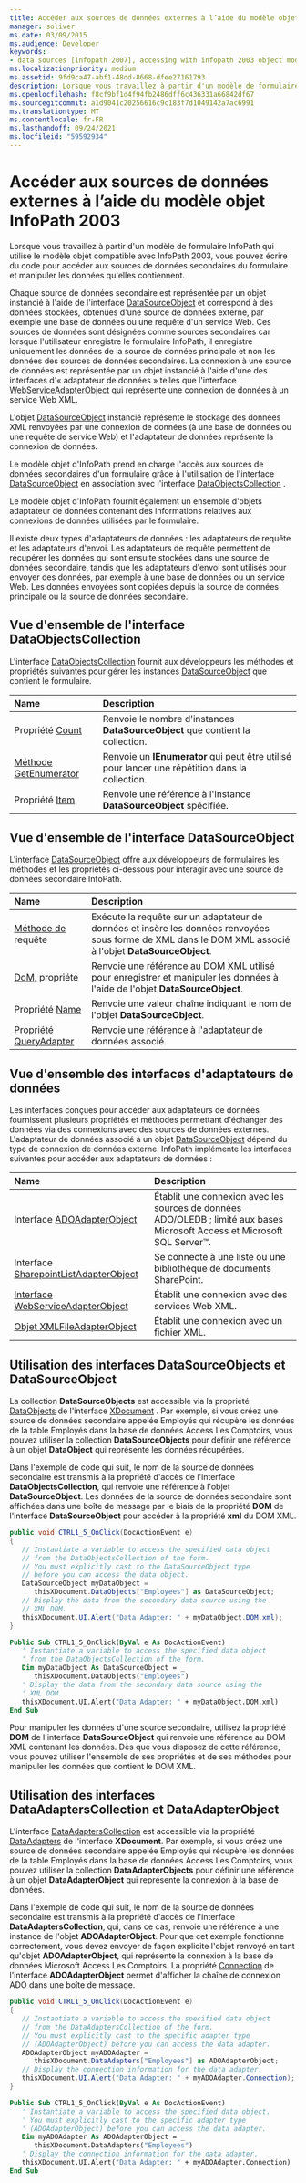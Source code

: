 ```yaml
---
title: Accéder aux sources de données externes à l’aide du modèle objet InfoPath 2003
manager: soliver
ms.date: 03/09/2015
ms.audience: Developer
keywords:
- data sources [infopath 2007], accessing with infopath 2003 object model,InfoPath 2003-compatible form templates, accessing external data
ms.localizationpriority: medium
ms.assetid: 9fd9ca47-abf1-48dd-8668-dfee27161793
description: Lorsque vous travaillez à partir d'un modèle de formulaire InfoPath qui utilise le modèle objet compatible avec InfoPath 2003, vous pouvez écrire du code pour accéder aux sources de données secondaires du formulaire et manipuler les données qu'elles contiennent.
ms.openlocfilehash: f8cf9bf1d4f94fb2486dff6c436331a66842df67
ms.sourcegitcommit: a1d9041c20256616c9c183f7d1049142a7ac6991
ms.translationtype: MT
ms.contentlocale: fr-FR
ms.lasthandoff: 09/24/2021
ms.locfileid: "59592934"
---
```

# <a name="access-external-data-sources-using-the-infopath-2003-object-model"></a>Accéder aux sources de données externes à l’aide du modèle objet InfoPath 2003

Lorsque vous travaillez à partir d'un modèle de formulaire InfoPath qui utilise le modèle objet compatible avec InfoPath 2003, vous pouvez écrire du code pour accéder aux sources de données secondaires du formulaire et manipuler les données qu'elles contiennent.
  
Chaque source de données secondaire est représentée par un objet instancié à l'aide de l'interface [DataSourceObject](https://msdn.microsoft.com/library/Microsoft.Office.Interop.InfoPath.SemiTrust.DataSourceObject.aspx) et correspond à des données stockées, obtenues d'une source de données externe, par exemple une base de données ou une requête d'un service Web. Ces sources de données sont désignées comme sources secondaires car lorsque l'utilisateur enregistre le formulaire InfoPath, il enregistre uniquement les données de la source de données principale et non les données des sources de données secondaires. La connexion à une source de données est représentée par un objet instancié à l'aide d'une des interfaces d'« adaptateur de données » telles que l'interface [WebServiceAdapterObject](https://msdn.microsoft.com/library/Microsoft.Office.Interop.InfoPath.SemiTrust.WebServiceAdapterObject.aspx) qui représente une connexion de données à un service Web XML. 
  
L'objet [DataSourceObject](https://msdn.microsoft.com/library/Microsoft.Office.Interop.InfoPath.SemiTrust.DataSourceObject.aspx) instancié représente le stockage des données XML renvoyées par une connexion de données (à une base de données ou une requête de service Web) et l'adaptateur de données représente la connexion de données. 
  
Le modèle objet d'InfoPath prend en charge l'accès aux sources de données secondaires d'un formulaire grâce à l'utilisation de l'interface [DataSourceObject](https://msdn.microsoft.com/library/Microsoft.Office.Interop.InfoPath.SemiTrust.DataSourceObject.aspx) en association avec l'interface [DataObjectsCollection](https://msdn.microsoft.com/library/Microsoft.Office.Interop.InfoPath.SemiTrust.DataObjectsCollection.aspx) . 
  
Le modèle objet d'InfoPath fournit également un ensemble d'objets adaptateur de données contenant des informations relatives aux connexions de données utilisées par le formulaire. 
  
Il existe deux types d'adaptateurs de données : les adaptateurs de requête et les adaptateurs d'envoi. Les adaptateurs de requête permettent de récupérer les données qui sont ensuite stockées dans une source de données secondaire, tandis que les adaptateurs d'envoi sont utilisés pour envoyer des données, par exemple à une base de données ou un service Web. Les données envoyées sont copiées depuis la source de données principale ou la source de données secondaire. 
  
## <a name="overview-of-the-dataobjectscollection-interface"></a>Vue d'ensemble de l'interface DataObjectsCollection

L'interface [DataObjectsCollection](https://msdn.microsoft.com/library/Microsoft.Office.Interop.InfoPath.SemiTrust.DataObjectsCollection.aspx) fournit aux développeurs les méthodes et propriétés suivantes pour gérer les instances [DataSourceObject](https://msdn.microsoft.com/library/Microsoft.Office.Interop.InfoPath.SemiTrust.DataSourceObject.aspx) que contient le formulaire. 
  
|**Name**|**Description**|
|:-----|:-----|
|Propriété [Count](https://msdn.microsoft.com/library/Microsoft.Office.Interop.InfoPath.SemiTrust.DataObjects.Count.aspx)  <br/> |Renvoie le nombre d'instances **DataSourceObject** que contient la collection.  <br/> |
|[Méthode GetEnumerator](https://msdn.microsoft.com/library/Microsoft.Office.Interop.InfoPath.SemiTrust.DataObjects.GetEnumerator.aspx)  <br/> |Renvoie un **IEnumerator** qui peut être utilisé pour lancer une répétition dans la collection.  <br/> |
|Propriété [Item](https://msdn.microsoft.com/library/Microsoft.Office.Interop.InfoPath.SemiTrust.DataObjects.Item.aspx)  <br/> |Renvoie une référence à l'instance **DataSourceObject** spécifiée.  <br/> |
   
## <a name="overview-of-the-datasourceobject-interface"></a>Vue d'ensemble de l'interface DataSourceObject

L'interface [DataSourceObject](https://msdn.microsoft.com/library/Microsoft.Office.Interop.InfoPath.SemiTrust.DataSourceObject.aspx) offre aux développeurs de formulaires les méthodes et les propriétés ci-dessous pour interagir avec une source de données secondaire InfoPath. 
  
|**Name**|**Description**|
|:-----|:-----|
|[Méthode de](https://msdn.microsoft.com/library/Microsoft.Office.Interop.InfoPath.SemiTrust.DataObject.Query.aspx) requête  <br/> |Exécute la requête sur un adaptateur de données et insère les données renvoyées sous forme de XML dans le DOM XML associé à l'objet **DataSourceObject**.  <br/> |
|[DoM,](https://msdn.microsoft.com/library/Microsoft.Office.Interop.InfoPath.SemiTrust.DataObject.DOM.aspx) propriété  <br/> |Renvoie une référence au DOM XML utilisé pour enregistrer et manipuler les données à l'aide de l'objet **DataSourceObject**.  <br/> |
|Propriété [Name](https://msdn.microsoft.com/library/Microsoft.Office.Interop.InfoPath.SemiTrust.DataObject.Name.aspx)  <br/> |Renvoie une valeur chaîne indiquant le nom de l'objet **DataSourceObject**.  <br/> |
|[Propriété QueryAdapter](https://msdn.microsoft.com/library/Microsoft.Office.Interop.InfoPath.SemiTrust.DataObject.QueryAdapter.aspx)  <br/> |Renvoie une référence à l'adaptateur de données associé.  <br/> |
   
## <a name="overview-of-the-data-adapter-interfaces"></a>Vue d'ensemble des interfaces d'adaptateurs de données

Les interfaces conçues pour accéder aux adaptateurs de données fournissent plusieurs propriétés et méthodes permettant d'échanger des données via des connexions avec des sources de données externes. L'adaptateur de données associé à un objet [DataSourceObject](https://msdn.microsoft.com/library/Microsoft.Office.Interop.InfoPath.SemiTrust.DataSourceObject.aspx) dépend du type de connexion de données externe. InfoPath implémente les interfaces suivantes pour accéder aux adaptateurs de données : 
  
|**Name**|**Description**|
|:-----|:-----|
|Interface [ADOAdapterObject](https://msdn.microsoft.com/library/Microsoft.Office.Interop.InfoPath.SemiTrust.ADOAdapterObject.aspx)  <br/> |Établit une connexion avec les sources de données ADO/OLEDB ; limité aux bases Microsoft Access et Microsoft SQL Server™.  <br/> |
|Interface [SharepointListAdapterObject](https://msdn.microsoft.com/library/Microsoft.Office.Interop.InfoPath.SemiTrust.SharepointListAdapterObject.aspx)  <br/> |Se connecte à une liste ou une bibliothèque de documents SharePoint.  <br/> |
|[Interface WebServiceAdapterObject](https://msdn.microsoft.com/library/Microsoft.Office.Interop.InfoPath.SemiTrust.WebServiceAdapterObject.aspx)  <br/> |Établit une connexion avec des services Web XML.  <br/> |
|[Objet XMLFileAdapterObject](https://msdn.microsoft.com/library/Microsoft.Office.Interop.InfoPath.SemiTrust.XMLFileAdapterObject.aspx)  <br/> |Établit une connexion avec un fichier XML.  <br/> |
   
## <a name="using-the-datasourceobjects-and-the-datasourceobject-interfaces"></a>Utilisation des interfaces DataSourceObjects et DataSourceObject

La collection **DataSourceObjects** est accessible via la propriété [DataObjects](https://msdn.microsoft.com/library/Microsoft.Office.Interop.InfoPath.SemiTrust._XDocument2.DataObjects.aspx) de l'interface [XDocument](https://msdn.microsoft.com/library/Microsoft.Office.Interop.InfoPath.SemiTrust.XDocument.aspx) . Par exemple, si vous créez une source de données secondaire appelée Employés qui récupère les données de la table Employés dans la base de données Access Les Comptoirs, vous pouvez utiliser la collection **DataSourceObjects** pour définir une référence à un objet **DataObject** qui représente les données récupérées. 
  
Dans l'exemple de code qui suit, le nom de la source de données secondaire est transmis à la propriété d'accès de l'interface **DataObjectsCollection**, qui renvoie une référence à l'objet **DataSourceObject**. Les données de la source de données secondaire sont affichées dans une boîte de message par le biais de la propriété **DOM** de l'interface **DataSourceObject** pour accéder à la propriété **xml** du DOM XML. 
  
```cs
public void CTRL1_5_OnClick(DocActionEvent e)
{
   // Instantiate a variable to access the specified data object
   // from the DataObjectsCollection of the form.
   // You must explicitly cast to the DataSourceObject type 
   // before you can access the data object.
   DataSourceObject myDataObject = 
      thisXDocument.DataObjects["Employees"] as DataSourceObject;
   // Display the data from the secondary data source using the 
   // XML DOM.
   thisXDocument.UI.Alert("Data Adapter: " + myDataObject.DOM.xml);
}
```

```vb
Public Sub CTRL1_5_OnClick(ByVal e As DocActionEvent)
   ' Instantiate a variable to access the specified data object
   ' from the DataObjectsCollection of the form.
   Dim myDataObject As DataSourceObject = _
      thisXDocument.DataObjects("Employees")
   ' Display the data from the secondary data source using the 
   ' XML DOM.
   thisXDocument.UI.Alert("Data Adapter: " + myDataObject.DOM.xml)
End Sub
```

Pour manipuler les données d'une source secondaire, utilisez la propriété **DOM** de l'interface **DataSourceObject** qui renvoie une référence au DOM XML contenant les données. Dès que vous disposez de cette référence, vous pouvez utiliser l'ensemble de ses propriétés et de ses méthodes pour manipuler les données que contient le DOM XML. 
  
## <a name="using-the-dataadapterscollection-and-the-dataadapterobject-interfaces"></a>Utilisation des interfaces DataAdaptersCollection et DataAdapterObject

L'interface [DataAdaptersCollection](https://msdn.microsoft.com/library/Microsoft.Office.Interop.InfoPath.SemiTrust.DataAdaptersCollection.aspx) est accessible via la propriété [DataAdapters](https://msdn.microsoft.com/library/Microsoft.Office.Interop.InfoPath.SemiTrust._XDocument2.DataAdapters.aspx) de l'interface **XDocument**. Par exemple, si vous créez une source de données secondaire appelée Employés qui récupère les données de la table Employés dans la base de données Access Les Comptoirs, vous pouvez utiliser la collection **DataAdapterObjects** pour définir une référence à un objet **DataAdapterObject** qui représente la connexion à la base de données. 
  
Dans l'exemple de code qui suit, le nom de la source de données secondaire est transmis à la propriété d'accès de l'interface **DataAdaptersCollection**, qui, dans ce cas, renvoie une référence à une instance de l'objet **ADOAdapterObject**. Pour que cet exemple fonctionne correctement, vous devez envoyer de façon explicite l'objet renvoyé en tant qu'objet **ADOAdapterObject**, qui représente la connexion à la base de données Microsoft Access Les Comptoirs. La propriété [Connection](https://msdn.microsoft.com/library/Microsoft.Office.Interop.InfoPath.SemiTrust.ADOAdapter2.Connection.aspx) de l'interface **ADOAdapterObject** permet d'afficher la chaîne de connexion ADO dans une boîte de message. 
  
```cs
public void CTRL1_5_OnClick(DocActionEvent e)
{
   // Instantiate a variable to access the specified data object
   // from the DataAdaptersCollection of the form. 
   // You must explicitly cast to the specific adapter type
   // (ADOAdapterObject) before you can access the data adapter.
   ADOAdapterObject myADOAdapter = 
      thisXDocument.DataAdapters["Employees"] as ADOAdapterObject;
   // Display the connection information for the data adapter.
   thisXDocument.UI.Alert("Data Adapter: " + myADOAdapter.Connection);
}
```

```vb
Public Sub CTRL1_5_OnClick(ByVal e As DocActionEvent)
   ' Instantiate a variable to access the specified data object. 
   ' You must explicitly cast to the specific adapter type
   ' (ADOAdapterObject) before you can access the data adapter.
   Dim myADOAdapter As ADOAdapterObject = _
      thisXDocument.DataAdapters("Employees")
   ' Display the connection information for the data adapter.
   thisXDocument.UI.Alert("Data Adapter: " + myADOAdapter.Connection)
End Sub
```


